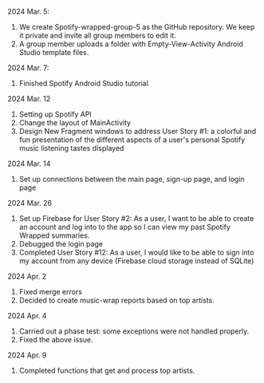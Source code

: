 2024 Mar. 5:   <br>
1. We create Spotify-wrapped-group-5 as the GitHub repository. We keep it private and invite all group members to edit it.  <br>
2. A group member uploads a folder with Empty-View-Activity Android Studio template files. <br>

2024 Mar. 7:   <br>
1. Finished Spotify Android Studio tutorial <be>

2024 Mar. 12   <br>
1. Setting up Spotify API
2. Change the layout of MainActivity
3. Design New Fragment windows to address User Story #1:  a colorful and fun presentation of the different aspects of a user's personal Spotify music listening tastes displayed

2024 Mar. 14   <br>
1. Set up connections between the main page, sign-up page, and login page

2024 Mar. 26   <br>
1. Set up Firebase for User Story #2: As a user, I want to be able to create an account and log into to the app so I can view my past Spotify Wrapped summaries.
2. Debugged the login page
3. Completed User Story #12: As a user, I would like to be able to sign into my account from any device (Firebase cloud storage instead of SQLite)

2024 Apr. 2   <br>
1. Fixed merge errors
2. Decided to create music-wrap reports based on top artists.

2024 Apr. 4  <br>
1. Carried out a phase test: some exceptions were not handled properly.
2. Fixed the above issue.

2024 Apr. 9  <br>
1. Completed functions that get and process top artists.
